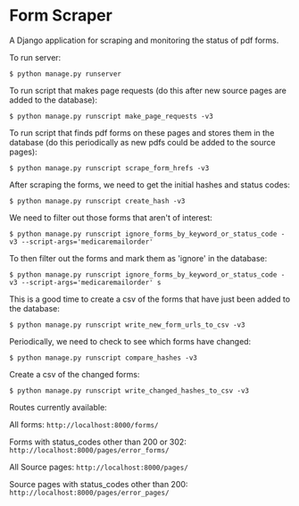 # Form Scraper

A Django application for scraping and monitoring the status of pdf forms.

To run server:

```
$ python manage.py runserver
```

To run script that makes page requests (do this after new source pages are added to the database):

```
$ python manage.py runscript make_page_requests -v3
```

To run script that finds pdf forms on these pages and stores them in the database (do this periodically as new pdfs could be added to the source pages):

```
$ python manage.py runscript scrape_form_hrefs -v3
```

After scraping the forms, we need to get the initial hashes and status codes:

```
$ python manage.py runscript create_hash -v3
```

We need to filter out those forms that aren't of interest:

```
$ python manage.py runscript ignore_forms_by_keyword_or_status_code -v3 --script-args='medicaremailorder'
```

To then filter out the forms and mark them as 'ignore' in the database: 

```
$ python manage.py runscript ignore_forms_by_keyword_or_status_code -v3 --script-args='medicaremailorder' s
```

This is a good time to create a csv of the forms that have just been added to the database:

```
$ python manage.py runscript write_new_form_urls_to_csv -v3
```

Periodically, we need to check to see which forms have changed:

```
$ python manage.py runscript compare_hashes -v3
```

Create a csv of the changed forms:

```
$ python manage.py runscript write_changed_hashes_to_csv -v3
```

Routes currently available:

All forms: ```http://localhost:8000/forms/```

Forms with status_codes other than 200 or 302: ```http://localhost:8000/pages/error_forms/```

All Source pages: ```http://localhost:8000/pages/```

Source pages with status_codes other than 200: ```http://localhost:8000/pages/error_pages/```